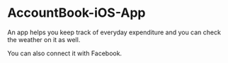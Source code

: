 # AccountBook-iOS-App
An app helps you keep track of everyday expenditure and you can check the weather on it as well. 

You can also connect it with Facebook.


